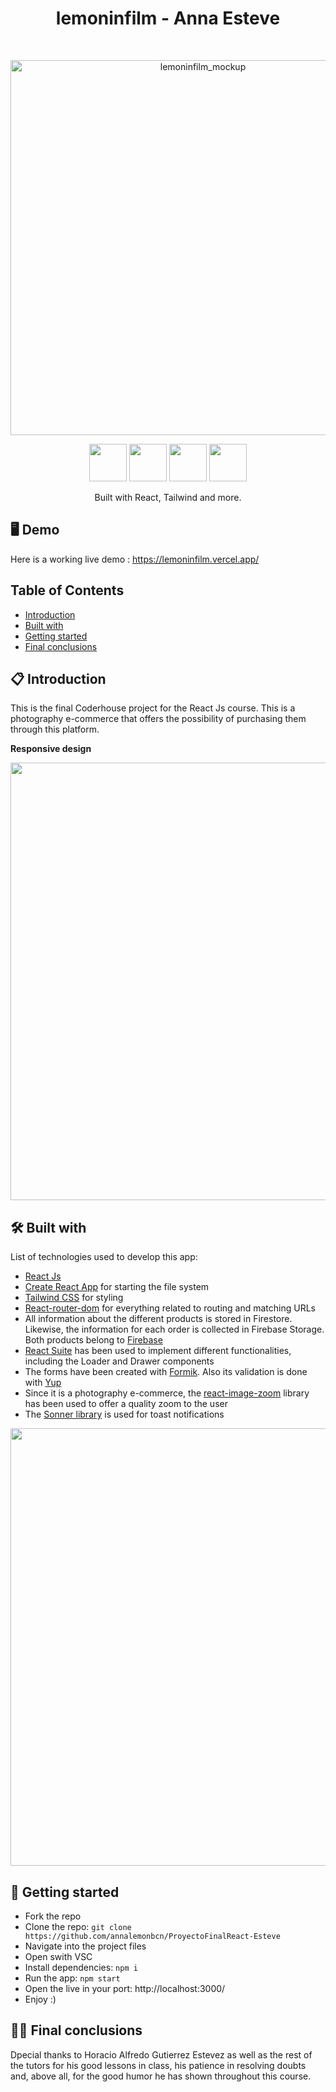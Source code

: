 <h1 align="center">lemoninfilm - Anna Esteve</h1> <br>
<p align="center">
  <img alt="lemoninfilm_mockup" title="lemoninfilm" src="https://firebasestorage.googleapis.com/v0/b/lemoninfilm.appspot.com/o/desktop_mockup.png?alt=media&token=cfb13144-146a-4ef0-ab27-b015b870709c" width="600">
</p>

<div align="center">
  <img src="https://www.svgrepo.com/show/327388/logo-react.svg" width="60" height="60">
  <img src="https://www.svgrepo.com/show/354430/tailwindcss.svg" width="60" height="60">
  <img src="https://www.svgrepo.com/show/373595/firebase.svg" width="60" height="60">
  <img src="https://avatars.githubusercontent.com/u/19635045" width="60" height="60">
</div>
<p align="center"> Built with React, Tailwind and more.</p>

## 🖥️ Demo

Here is a working live demo : https://lemoninfilm.vercel.app/

## Table of Contents

- [Introduction](#introduction)
- [Built with](#built-with)
- [Getting started](#getting-started)
- [Final conclusions](#final-conclusions)

<!-- END doctoc generated TOC please keep comment here to allow auto update -->

<a name="introduction"></a>
## 📋 Introduction

This is the final Coderhouse project for the React Js course.
This is a photography e-commerce that offers the possibility of purchasing them through this platform.

**Responsive design**

<p align="center">
  <img src = "https://firebasestorage.googleapis.com/v0/b/lemoninfilm.appspot.com/o/mobile_mockup_02.jpg?alt=media&token=d3ec3b15-d8ba-47d7-a9c3-f86405ae1aac" width=700>
</p>

<a name="built-with"></a>
## 🛠️ Built with

List of technologies used to develop this app:

- <a href="https://react.dev/">React Js</a>
- <a href="https://create-react-app.dev/">Create React App</a> for starting the file system
- <a href="https://tailwindcss.com/">Tailwind CSS</a> for styling
- <a href="https://reactrouter.com/en/main">React-router-dom</a> for everything related to routing and matching URLs
- All information about the different products is stored in Firestore. Likewise, the information for each order is collected in Firebase Storage. Both products belong to <a href="https://firebase.google.com/">Firebase</a>
- <a href="https://rsuitejs.com/">React Suite</a> has been used to implement different functionalities, including the Loader and Drawer components
- The forms have been created with <a href="https://formik.org/">Formik</a>. Also its validation is done with <a href="https://www.npmjs.com/package/yup">Yup</a>
- Since it is a photography e-commerce, the <a href="https://www.npmjs.com/package/react-image-zoom">react-image-zoom</a> library has been used to offer a quality zoom to the user
- The <a href="https://sonner.emilkowal.ski/">Sonner library</a> is used for toast notifications


<p align="center">
  <img src = "https://firebasestorage.googleapis.com/v0/b/lemoninfilm.appspot.com/o/tablet_mockup_02.jpg?alt=media&token=0c4241bb-6f0f-4b9f-8c5c-f0eb2288a537" width=700>
</p>

<a name="getting-started"></a>
## 🔨 Getting started

- Fork the repo
- Clone the repo: `git clone https://github.com/annalemonbcn/ProyectoFinalReact-Esteve`
- Navigate into the project files
- Open swith VSC
- Install dependencies: `npm i`
- Run the app: `npm start`
- Open the live in your port: http://localhost:3000/
- Enjoy :)

<!-- - `yarn` to install dependencies -->

<a name="final-conclusions"></a>
## 🙏🏻 Final conclusions

Dpecial thanks to Horacio Alfredo Gutierrez Estevez as well as the rest of the tutors for his good lessons in class, his patience in resolving doubts and, above all, for the good humor he has shown throughout this course.